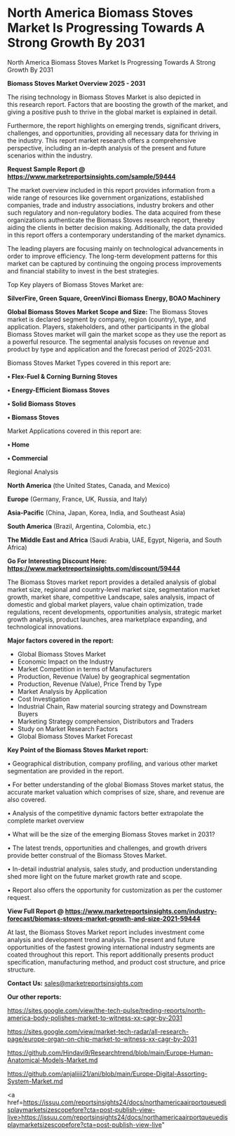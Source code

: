 # North America Biomass Stoves Market Is Progressing Towards A Strong Growth By 2031
North America Biomass Stoves Market Is Progressing Towards A Strong Growth By 2031

<Strong> Biomass Stoves Market Overview 2025 - 2031</strong>

The rising technology in Biomass Stoves Market is also depicted in this research report. Factors that are boosting the growth of the market, and giving a positive push to thrive in the global market is explained in detail.

Furthermore, the report highlights on emerging trends, significant drivers, challenges, and opportunities, providing all necessary data for thriving in the industry. This report market research offers a comprehensive perspective, including an in-depth analysis of the present and future scenarios within the industry.

<strong>Request Sample Report @ <a href=https://www.marketreportsinsights.com/sample/59444>https://www.marketreportsinsights.com/sample/59444</a></strong>

The market overview included in this report provides information from a wide range of resources like government organizations, established companies, trade and industry associations, industry brokers and other such regulatory and non-regulatory bodies. The data acquired from these organizations authenticate the Biomass Stoves research report, thereby aiding the clients in better decision making. Additionally, the data provided in this report offers a contemporary understanding of the market dynamics.

The leading players are focusing mainly on technological advancements in order to improve efficiency. The long-term development patterns for this market can be captured by continuing the ongoing process improvements and financial stability to invest in the best strategies.

Top Key players of Biomass Stoves Market are:

<strong>SilverFire, Green Square, GreenVinci Biomass Energy, BOAO Machinery</strong>

<strong><b>Global Biomass Stoves Market Scope and Size:</b></strong>
The Biomass Stoves market is declared segment by company, region (country), type, and application. Players, stakeholders, and other participants in the global Biomass Stoves market will gain the market scope as they use the report as a powerful resource. The segmental analysis focuses on revenue and product by type and application and the forecast period of 2025-2031.

Biomass Stoves Market Types covered in this report are:

<strong>• Flex-Fuel & Corning Burning Stoves

• Energy-Efficient Biomass Stoves

• Solid Biomass Stoves

• Biomass Stoves</strong>

Market Applications covered in this report are:

<strong>• Home

• Commercial</strong> 

Regional Analysis

<strong>North America</strong> (the United States, Canada, and Mexico)

<strong>Europe</strong> (Germany, France, UK, Russia, and Italy)

<strong>Asia-Pacific</strong> (China, Japan, Korea, India, and Southeast Asia)

<strong>South America</strong> (Brazil, Argentina, Colombia, etc.)

<strong>The Middle East and Africa</strong> (Saudi Arabia, UAE, Egypt, Nigeria, and South Africa)

<strong>Go For Interesting Discount Here: <a href=https://www.marketreportsinsights.com/discount/59444>https://www.marketreportsinsights.com/discount/59444</a></strong>

The Biomass Stoves market report provides a detailed analysis of global market size, regional and country-level market size, segmentation market growth, market share, competitive Landscape, sales analysis, impact of domestic and global market players, value chain optimization, trade regulations, recent developments, opportunities analysis, strategic market growth analysis, product launches, area marketplace expanding, and technological innovations.

<strong><b>Major factors covered in the report:</b></strong>
<ul>
  <li>Global Biomass Stoves Market </li>
  <li>Economic Impact on the Industry</li>
  <li>Market Competition in terms of Manufacturers</li>
  <li>Production, Revenue (Value) by geographical segmentation</li>
  <li>Production, Revenue (Value), Price Trend by Type</li>
  <li>Market Analysis by Application</li>
  <li>Cost Investigation</li>
  <li>Industrial Chain, Raw material sourcing strategy and Downstream Buyers</li>
  <li>Marketing Strategy comprehension, Distributors and Traders</li>
  <li>Study on Market Research Factors</li>
  <li>Global Biomass Stoves Market Forecast</li>
</ul>

<strong><b>Key Point of the Biomass Stoves Market report:</b></strong>

• Geographical distribution, company profiling, and various other market segmentation are provided in the report.

• For better understanding of the global Biomass Stoves market status, the accurate market valuation which comprises of size, share, and revenue are also covered.

• Analysis of the competitive dynamic factors better extrapolate the complete market overview

• What will be the size of the emerging Biomass Stoves market in 2031?

• The latest trends, opportunities and challenges, and growth drivers provide better construal of the Biomass Stoves Market.

• In-detail industrial analysis, sales study, and production understanding shed more light on the future market growth rate and scope.

• Report also offers the opportunity for customization as per the customer request.

<strong><b>View Full Report @ <a href=https://www.marketreportsinsights.com/industry-forecast/biomass-stoves-market-growth-and-size-2021-59444>https://www.marketreportsinsights.com/industry-forecast/biomass-stoves-market-growth-and-size-2021-59444</a></b></strong>


At last, the Biomass Stoves Market report includes investment come analysis and development trend analysis. The present and future opportunities of the fastest growing international industry segments are coated throughout this report. This report additionally presents product specification, manufacturing method, and product cost structure, and price structure.

<strong>Contact Us:</strong>
sales@marketreportsinsights.com

<strong>Our other reports:</strong>

<a href=https://sites.google.com/view/the-tech-pulse/treding-reports/north-america-body-polishes-market-to-witness-xx-cagr-by-2031>https://sites.google.com/view/the-tech-pulse/treding-reports/north-america-body-polishes-market-to-witness-xx-cagr-by-2031</a>

<a href=https://sites.google.com/view/market-tech-radar/all-research-page/europe-organ-on-chip-market-to-witness-xx-cagr-by-2031>https://sites.google.com/view/market-tech-radar/all-research-page/europe-organ-on-chip-market-to-witness-xx-cagr-by-2031</a>

<a href=https://github.com/Hindavi9/Researchtrend/blob/main/Europe-Human-Anatomical-Models-Market.md>https://github.com/Hindavi9/Researchtrend/blob/main/Europe-Human-Anatomical-Models-Market.md</a>

<a href=https://github.com/anjaliiii21/ani/blob/main/Europe-Digital-Assorting-System-Market.md>https://github.com/anjaliiii21/ani/blob/main/Europe-Digital-Assorting-System-Market.md</a>

<a href=https://issuu.com/reportsinsights24/docs/northamericaairportqueuedisplaymarketsizescopefore?cta=post-publish-view-live>https://issuu.com/reportsinsights24/docs/northamericaairportqueuedisplaymarketsizescopefore?cta=post-publish-view-live</a>"
